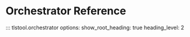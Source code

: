 # Orchestrator Reference

::: tlstool.orchestrator
    options:
      show_root_heading: true
      heading_level: 2


